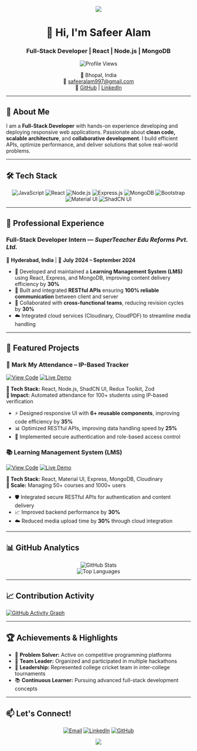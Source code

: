 <div align="center">
  <img src="https://capsule-render.vercel.app/api?type=waving&color=gradient&height=200&section=header&text=Safeer%20Alam&fontSize=80&animation=fadeIn" />
</div>

<h1 align="center">👋 Hi, I'm Safeer Alam</h1>
<h3 align="center">Full-Stack Developer | React | Node.js | MongoDB</h3>

<div align="center">
  <img src="https://komarev.com/ghpvc/?username=safeer997&style=flat-square&color=blue" alt="Profile Views" />
</div>

<p align="center">
  📍 Bhopal, India<br>
  📧 <a href="mailto:safeeralam997@gmail.com">safeeralam997@gmail.com</a><br>
  🔗 <a href="https://github.com/safeer997">GitHub</a> | <a href="https://www.linkedin.com/in/safeeralam997/">LinkedIn</a>
</p>

---

## 🚀 About Me

I am a **Full-Stack Developer** with hands-on experience developing and deploying responsive web applications. Passionate about **clean code, scalable architecture**, and **collaborative development**. I build efficient APIs, optimize performance, and deliver solutions that solve real-world problems.

---

## 🛠️ Tech Stack

<div align="center">

![JavaScript](https://img.shields.io/badge/JavaScript-F7DF1E?style=for-the-badge&logo=javascript&logoColor=black)
![React](https://img.shields.io/badge/React-20232A?style=for-the-badge&logo=react&logoColor=61DAFB)
![Node.js](https://img.shields.io/badge/Node.js-339933?style=for-the-badge&logo=node.js&logoColor=white)
![Express.js](https://img.shields.io/badge/Express.js-000000?style=for-the-badge&logo=express&logoColor=white)
![MongoDB](https://img.shields.io/badge/MongoDB-4EA94B?style=for-the-badge&logo=mongodb&logoColor=white)
![Bootstrap](https://img.shields.io/badge/Bootstrap-563D7C?style=for-the-badge&logo=bootstrap&logoColor=white)
![Material UI](https://img.shields.io/badge/Material_UI-0081CB?style=for-the-badge&logo=material-ui&logoColor=white)
![ShadCN UI](https://img.shields.io/badge/ShadCN_UI-000000?style=for-the-badge&logo=shadcn&logoColor=white)

</div>

---

## 💼 Professional Experience

### **Full-Stack Developer Intern** — *SuperTeacher Edu Reforms Pvt. Ltd.*
📍 **Hyderabad, India** | 📅 **July 2024 – September 2024**

- 🔧 Developed and maintained a **Learning Management System (LMS)** using React, Express, and MongoDB, improving content delivery efficiency by **30%**
- 🚀 Built and integrated **RESTful APIs** ensuring **100% reliable communication** between client and server
- 👥 Collaborated with **cross-functional teams**, reducing revision cycles by **30%**
- ☁️ Integrated cloud services (Cloudinary, CloudPDF) to streamline media handling

---

## 🚀 Featured Projects

### 🎯 **Mark My Attendance – IP-Based Tracker**
[![View Code](https://img.shields.io/badge/View%20Code-GitHub-blue?style=for-the-badge&logo=github)](https://github.com/safeer997/Mern_Attendence_project) [![Live Demo](https://img.shields.io/badge/Live-Demo-green?style=for-the-badge&logo=heroku)](https://marksafeer.onrender.com/)

**🔹 Tech Stack:** React, Node.js, ShadCN UI, Redux Toolkit, Zod  
**🔹 Impact:** Automated attendance for 100+ students using IP-based verification

- ⚡ Designed responsive UI with **6+ reusable components**, improving code efficiency by **35%**  
- 📊 Optimized RESTful APIs, improving data handling speed by **25%**  
- 🔐 Implemented secure authentication and role-based access control

### 📚 **Learning Management System (LMS)**
[![View Code](https://img.shields.io/badge/View%20Code-GitHub-blue?style=for-the-badge&logo=github)](https://github.com/safeer997/learning-management-system) [![Live Demo](https://img.shields.io/badge/Live-Demo-green?style=for-the-badge&logo=heroku)](https://your-lms-demo-link.com/)

**🔹 Tech Stack:** React, Material UI, Express, MongoDB, Cloudinary  
**🔹 Scale:** Managing 50+ courses and 1000+ users

- 🛡️ Integrated secure RESTful APIs for authentication and content delivery  
- 📈 Improved backend performance by **30%**  
- ☁️ Reduced media upload time by **30%** through cloud integration

---

## 📊 GitHub Analytics

<div align="center">
  <img src="https://github-readme-stats.vercel.app/api?username=safeer997&show_icons=true&theme=radical&include_all_commits=true&count_private=false&hide_border=true&cache_seconds=1800" alt="GitHub Stats" />
</div>

<div align="center">
  <img src="https://github-readme-stats.vercel.app/api/top-langs/?username=safeer997&layout=compact&theme=radical&hide_border=true" alt="Top Languages" />
</div>

---

## 📈 Contribution Activity

[![GitHub Activity Graph](https://github-readme-activity-graph.vercel.app/graph?username=safeer997&theme=react-dark&hide_border=true)](https://github.com/ashutosh00710/github-readme-activity-graph)

---

## 🏆 Achievements & Highlights

- 🎯 **Problem Solver:** Active on competitive programming platforms
- 🤝 **Team Leader:** Organized and participated in multiple hackathons
- 🏏 **Leadership:** Represented college cricket team in inter-college tournaments
- 📚 **Continuous Learner:** Pursuing advanced full-stack development concepts

---

## 📫 Let's Connect!

<div align="center">

[![Email](https://img.shields.io/badge/Email-safeeralam997%40gmail.com-red?style=for-the-badge&logo=gmail)](mailto:safeeralam997@gmail.com)
[![LinkedIn](https://img.shields.io/badge/LinkedIn-Connect-blue?style=for-the-badge&logo=linkedin)](https://www.linkedin.com/in/safeeralam997/)
[![GitHub](https://img.shields.io/badge/GitHub-Follow-black?style=for-the-badge&logo=github)](https://github.com/safeer997)

</div>

<div align="center">
  <img src="https://capsule-render.vercel.app/api?type=waving&color=gradient&height=100&section=footer" />
</div>
